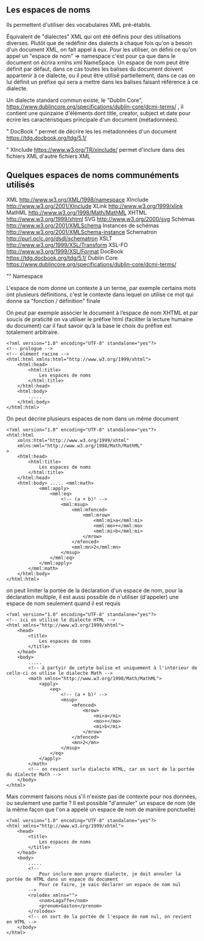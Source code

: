 ## Les espaces de noms

Ils permettent d'utiliser des vocabulaires XML pré-établis.

Équivalent de "dialectes" XML qui ont été définis pour des utilisations diverses.
Plutôt que de redéfinir des dialects à chaque fois qu'on a besoin d'un document XML, on fait appel à eux.
Pour les utiliser, on défini ce qu'on appel un "espace de nom" => namespace c'est pour ça que dans le document
on écrira xmlns xml NameSpace.
Un espace de nom peut être définit par défaut, dans ce cas toutes les balises du document doivent
appartenir à ce dialecte,
ou il peut être utilisé partiellement, dans ce cas on lui définit un préfixe qui sera a mettre dans les balises
faisant référence à ce dialecte.

Un dialecte standard commun existe, le "Dublin Core", https://www.dublincore.org/specifications/dublin-core/dcmi-terms/ ,
il contient une quinzaine d'éléments dont title, creator, subject et date pour écrire les caractéristiques principale d'un 
document (métadonnées).

" DocBook " permet de décrire les les métadonnées d'un document https://tdg.docbook.org/tdg/5.1/ 

" XInclude https://www.w3.org/TR/xinclude/ permet d'inclure dans des fichiers XML d'autre fichiers XML

## Quelques espaces de noms communéments utilisés

XML
    http://www.w3.org/XML/1998/namespace 
XInclude
    http://www.w3.org/2001/XInclude 
XLink
    http://www.w3.org/1999/xlink 
MathML
    http://www.w3.org/1998/Math/MathML 
XHTML
    http://www.w3.org/1999/xhtml 
SVG
    http://www.w3.org/2000/svg 
Schémas
    http://www.w3.org/2001/XMLSchema 
Instances de schémas
    http://www.w3.org/2001/XMLSchema-instance 
Schematron
    http://purl.oclc.org/dsdl/schematron 
XSLT
    http://www.w3.org/1999/XSL/Transform 
XSL-FO
    http://www.w3.org/1999/XSL/Format 
DocBook
    https://tdg.docbook.org/tdg/5.1/ 
Dublin Core
    https://www.dublincore.org/specifications/dublin-core/dcmi-terms/ 

"" Namespace

L'espace de nom donne un contexte à un terme, par exemple certains mots ont plusieurs définitions, 
c'est le contexte dans lequel on utilise ce mot qui donne sa "fonction / définition" finale

On peut par exemple associer le document à l’espace de nom XHTML et par soucis de praticité 
on va utiliser le préfixe html (faciliter la lecture humaine du document) 
car il faut savoir qu’à la base le choix du préfixe est totalement arbitraire.
```
<?xml version="1.0" encoding="UTF-8" standalone="yes"?>
<!-- prologue -->
<!-- élément racine -->
<html:html xmlns:html="http://www.w3.org/1999/xhtml">
    <html:head>
        <html:title>
            Les espaces de noms
        </html:title>
    </html:head>
    <html:body>
        .....
    </html:body>
</html:html>
```
On peut décrire plusieurs espaces de nom dans un même document
```
<?xml version="1.0" encoding="UTF-8" standalone="yes"?>
<html:html
    xmlns:html="http://www.w3.org/1999/xhtml"
    xmlns:mml="http://www.w3.org/1998/Math/MathML"
>
    <html:head>
        <html:title>
            Les espaces de noms
        </html:title>
    </html:head>
    <html:body> ..... <mml:math>
            <mml:apply>
                <mml:eq>
                    <!-- (a + b)² -->
                    <mml:msup>
                        <mml:mfenced>
                            <mml:mrow>
                                <mml:mi>a</mml:mi>
                                <mml:mo>+</mml:mo>
                                <mml:mi>b</mml:mi>
                            </mrow>
                        </mfenced>
                        <mml:mn>2</mml:mn>
                    </msup>
                </mml:eq>
            </mml:apply>
        </mml:math>
    </html:body>
</html:html>
```
on peut limiter la portée de la déclaration d'un espace de nom,
pour la déclaration multiple, il est aussi possible de n'utiliser (d'appeler) une espace de nom 
seulement quand il est requis
```
<?xml version="1.0" encoding="UTF-8" standalone="yes"?>
<!-- ici on utilise le dialecte HTML -->
<html xmlns="http://www.w3.org/1999/xhtml">
    <head>
        <title>
            Les espaces de noms
        </title>
    </head>
    <body> 
        ..... 
        <!-- à partyir de cetyte balise et uniquement à l'intérieur de celle-ci on utlise le dialecte Math -->
        <math xmlns="http://www.w3.org/1998/Math/MathML">
            <apply>
                <eq>
                    <!-- (a + b)² -->
                    <msup>
                        <mfenced>
                            <mrow>
                                <mi>a</mi>
                                <mo>+</mo>
                                <mi>b</mi>
                            </mrow>
                        </mfenced>
                        <mn>2</mn>
                    </msup>
                </eq>
            </apply>
        </math>
        <!-- on revient surle dialecte HTML, car on sort de la portée du dialecte Math -->
    </body>
</html>
```
Mais comment faisons nous s'il n'existe pas de contexte pour nos données, ou seulement une partie ?
Il est possible "d'annuler" un espace de nom (de la même façon que l'on a appelé un espace de nom de manière ponctuelle)
```
<?xml version="1.0" encoding="UTF-8" standalone="yes"?>
<html xmlns="http://www.w3.org/1999/xhtml">
    <head>
        <title>
            Les espaces de noms
        </title>
    </head>
    <body>
        .....
        <!-- 
            Pour inclure mon propre dialecte, je doit annuler la portée de HTML dans un espace du document 
            Pour ce faire, je vais déclarer un espace de nom nul
        -->
        <rolodex xmlns="">
            <nom>Lagaffe</nom>
            <prenom>Gaston</prenom>
        </rolodex>
        <!-- on sort de la portée de l'espace de nom nul, on revient en HTML -->
    </body>
</html>
```